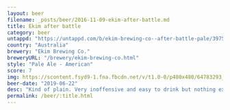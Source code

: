 ```yaml
---
layout: beer
filename: _posts/beer/2016-11-09-ekim-after-battle.md
title: Ekim after battle
category: beer
untappd: "https://untappd.com/b/ekim-brewing-co--after-battle-pale/39751"
country: "Australia"
brewery: "Ekim Brewing Co."
breweryURL: "/brewery/ekim-brewing-co.html"
style: "Pale Ale - American"
score: 7
img: https://scontent.fsyd9-1.fna.fbcdn.net/v/t1.0-0/p480x480/64783293_10157223731923745_190640859396440064_o.jpg?_nc_cat=106&_nc_sid=e007fa&_nc_ohc=uTMKxa3TR1MAX-CIRdo&_nc_ht=scontent.fsyd9-1.fna&_nc_tp=6&oh=05ad2f5bf07594422f034b70c4c40ebd&oe=5F487A6D
beer-date: "2019-06-22"
desc: "Kind of plain. Very inoffensive and easy to drink but nothing exciting"
permalink: /beer/:title.html
---
```

